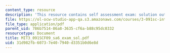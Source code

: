 ```yaml
---
content_type: resource
description: 'This resource contains self assessment exam: solution outline.'
file: https://ol-ocw-studio-app-qa.s3.amazonaws.com/courses/3-091sc-introduction-to-solid-state-chemistry-fall-2010/31d982fb60737e407940d3351b0d6e8d_MIT3_091SCF09_sa6_exam_sol.pdf
file_type: application/pdf
parent_uid: 786b7514-86a8-3635-cf6a-b88c95dc0332
resourcetype: Document
title: MIT3_091SCF09_sa6_exam_sol.pdf
uid: 31d982fb-6073-7e40-7940-d3351b0d6e8d
---
```

